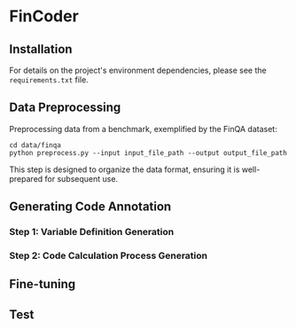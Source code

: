 # FinCoder


## Installation
For details on the project's environment dependencies, please see the `requirements.txt` file.
## Data Preprocessing
Preprocessing data from a benchmark, exemplified by the FinQA dataset:

```
cd data/finqa
python preprocess.py --input input_file_path --output output_file_path
```
This step is designed to organize the data format, ensuring it is well-prepared for subsequent use.

## Generating Code Annotation
### Step 1: Variable Definition Generation
### Step 2: Code Calculation Process Generation
## Fine-tuning
## Test